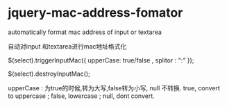 # jquery-mac-address-fomator
automatically format mac address of input or textarea

自动对input 和textarea进行mac地址格式化

 $(select).triggerInputMac({ upperCase: true/false , splitor : ":" });


 $(select).destroyInputMac();

 
upperCase : 
为true的时候,转为大写,false转为小写, null 不转换.
true, convert to uppercase ; false, lowercase ; null, dont convert.


